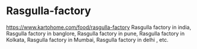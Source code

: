 # Rasgulla-factory
https://www.kartohome.com/food/rasgulla-factory Rasgulla factory in india, Rasgulla factory in banglore, Rasgulla factory in pune, Rasgulla factory in Kolkata, Rasgulla factory in Mumbai, Rasgulla factory in delhi , etc.
